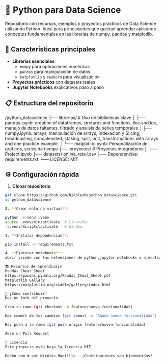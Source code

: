 # 🐍 Python para Data Science

Repositorio con recursos, ejemplos y proyectos prácticos de Data Science utilizando Python. Ideal para principiantes que quieran aprender aplicando conceptos fundamentales en las librerias de numpy, pandas y matplotlib.

## 🚀 Características principales

- **Librerías esenciales**:
  - `numpy` para operaciones numéricas
  - `pandas` para manipulación de datos
  - `matplotlib` y `seaborn` para visualización
- **Proyectos prácticos** con datasets reales
- **Jupyter Notebooks** explicativos paso a paso

## 📋 Estructura del repositorio

/python_datascience
├── librerias/ # Uso de bibliotecas clave
│ ├── pandas.ipynb: creation of dataframes, strctures and functions, iloc and loc, manejo de datos faltantes, filtrado y analisis de series temporales
│ ├── numpy.ipynb: arrays, manipulación de arrays, Indexacion y Slicing, broadcasting, concatenated, staking, split, unit, transformations with arrays and one practice example.
│ └── matplotlib.ipynb: Personalización de graficos, series de tiempo
├── proyectos/ # Proyectos integradores
│ ├── Project.ipynb
├── datasets/ online_retail.csv
├── Dependencias: requirements.txt
└── LICENSE: MIT

## ⚙️ Configuración rápida

1. **Clonar repositorio**:

```bash
git clone https://github.com/NikolesM/python_datascience.git
cd python_datascience

2. **Crear entorno virtual**:

python -m venv .venv
source .venv/bin/activate  # Linux/Mac
.\.venv\Scripts\activate   # Window

3. **Instalar dependencias**:

pip install -r requirements.txt

4. **Ejecutar notebooks**:
abrir vscode con las extensiones de python,jupyter notebooks o ejecutrar en google colab o similar.

📚 Recursos de aprendizaje
Pandas Cheat Sheet
https://pandas.pydata.org/Pandas_Cheat_Sheet.pdf
Matplotlib Gallery
https://matplotlib.org/stable/gallery/index.html

🤝 ¿Cómo contribuir?
Haz un fork del proyecto

Crea tu rama (git checkout -b feature/nueva-funcionalidad)

Haz commit de tus cambios (git commit -m 'Añade nueva funcionalidad')

Haz push a la rama (git push origin feature/nueva-funcionalidad)

Abre un Pull Request

📄 Licencia
Este proyecto está bajo la licencia MIT.

Hecho con ❤️ por Nicolás Mantilla - ¡Contribuciones son bienvenidas!
```
